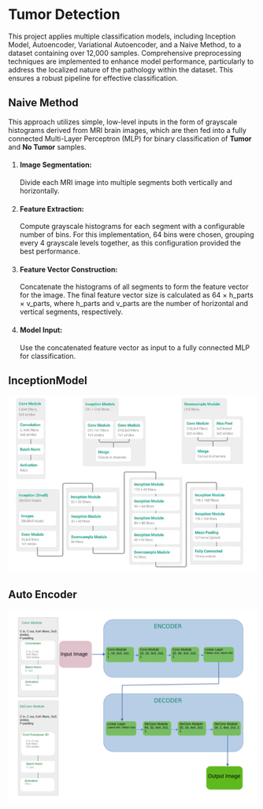 # Tumor Detection
This project applies multiple classification models, including Inception Model,
Autoencoder, Variational Autoencoder, and a Naive Method, to a dataset containing
over 12,000 samples. Comprehensive preprocessing techniques are implemented to enhance
model performance, particularly to address the localized nature of the pathology within
the dataset. This ensures a robust pipeline for effective classification.

## Naive Method
This approach utilizes simple, low-level inputs in the form of grayscale histograms derived
from MRI brain images, which are then fed into a fully connected Multi-Layer Perceptron (MLP)
for binary classification of **Tumor** and **No Tumor** samples.

1. #### Image Segmentation:
    Divide each MRI image into multiple segments both vertically and horizontally.

2. #### Feature Extraction:
    Compute grayscale histograms for each segment with a configurable number of bins.
For this implementation, 64 bins were chosen, grouping every 4 grayscale levels together,
as this configuration provided the best performance.

3. #### Feature Vector Construction:
    Concatenate the histograms of all segments to form the feature vector for the image.
The final feature vector size is calculated as 64 × h_parts × v_parts, where h_parts 
and v_parts are the number of horizontal and vertical segments, respectively.

4. #### Model Input:
    Use the concatenated feature vector as input to a fully connected MLP for classification.

## InceptionModel
![Inception Module](InceptionModel.png)

## Auto Encoder  
![Auto Encoder](AutoEncoder.png)
